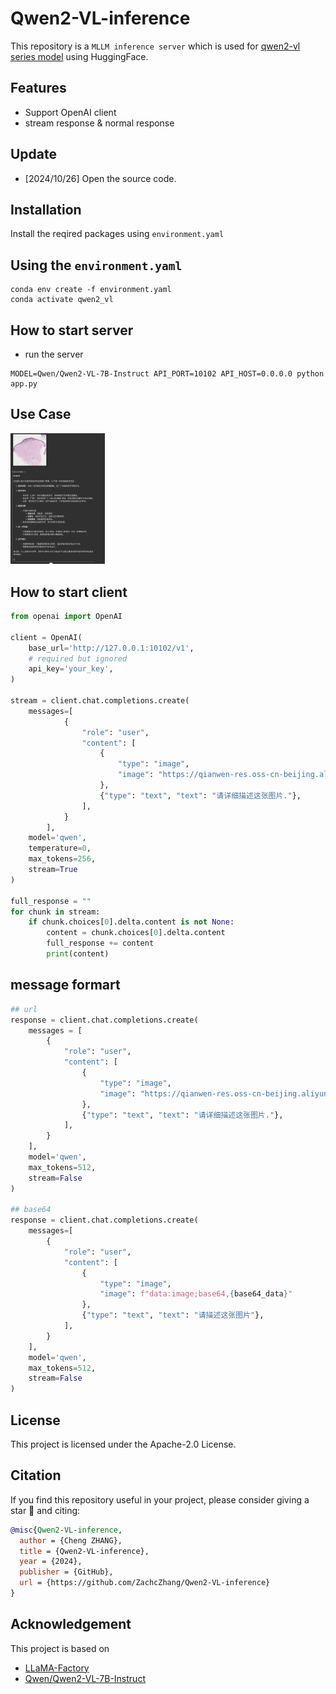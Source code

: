 # Qwen2-VL-inference

This repository is a `MLLM inference server` which is used for [qwen2-vl series model](https://huggingface.co/Qwen/Qwen2-VL-7B-Instruct) using HuggingFace. 

## Features

- Support OpenAI client
- stream response & normal response


## Update

- [2024/10/26] Open the source code.

## Installation

Install the reqired packages using `environment.yaml`

## Using the `environment.yaml`

```shell
conda env create -f environment.yaml
conda activate qwen2_vl
```

## How to start server

- run the server
```shell
MODEL=Qwen/Qwen2-VL-7B-Instruct API_PORT=10102 API_HOST=0.0.0.0 python app.py 
```


## Use Case

<div>
    <img src="./docs/20241026-180714.jpeg" width="30%"></img>
</div>

## How to start client

```python
from openai import OpenAI

client = OpenAI(
    base_url='http://127.0.0.1:10102/v1',
    # required but ignored
    api_key='your_key',
)

stream = client.chat.completions.create(
    messages=[
            {
                "role": "user",
                "content": [
                    {
                        "type": "image",
                        "image": "https://qianwen-res.oss-cn-beijing.aliyuncs.com/Qwen-VL/assets/demo.jpeg",
                    },
                    {"type": "text", "text": "请详细描述这张图片."},
                ],
            }
        ],
    model='qwen',
    temperature=0, 
    max_tokens=256,
    stream=True
)

full_response = ""
for chunk in stream:
    if chunk.choices[0].delta.content is not None:
        content = chunk.choices[0].delta.content
        full_response += content
        print(content)
```

## message formart

```python
## url
response = client.chat.completions.create(
    messages = [
        {
            "role": "user",
            "content": [
                {
                    "type": "image",
                    "image": "https://qianwen-res.oss-cn-beijing.aliyuncs.com/Qwen-VL/assets/demo.jpeg",
                },
                {"type": "text", "text": "请详细描述这张图片."},
            ],
        }
    ],
    model='qwen',
    max_tokens=512,
    stream=False
)

## base64
response = client.chat.completions.create(
    messages=[
        {
            "role": "user",
            "content": [
                {
                    "type": "image",
                    "image": f"data:image;base64,{base64_data}"
                },
                {"type": "text", "text": "请描述这张图片"},
            ],
        }
    ],
    model='qwen',
    max_tokens=512,
    stream=False
)

```

## License

This project is licensed under the Apache-2.0 License. 

## Citation

If you find this repository useful in your project, please consider giving a star 🌟 and citing:

```bibtex
@misc{Qwen2-VL-inference,
  author = {Cheng ZHANG},
  title = {Qwen2-VL-inference},
  year = {2024},
  publisher = {GitHub},
  url = {https://github.com/ZachcZhang/Qwen2-VL-inference}
}
```

## Acknowledgement

This project is based on

- [LLaMA-Factory](https://github.com/hiyouga/LLaMA-Factory)
- [Qwen/Qwen2-VL-7B-Instruct](https://huggingface.co/Qwen/Qwen2-VL-7B-Instruct)